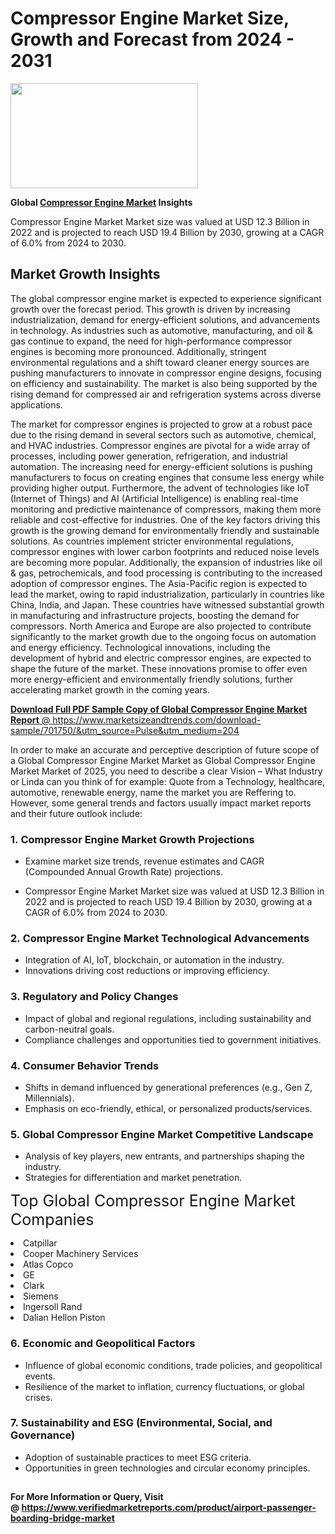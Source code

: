 <H1>Compressor Engine Market Size, Growth and Forecast from 2024 - 2031</H1><img class="aligncenter size-medium wp-image-584254" src="https://thirdeyenews.in/wp-content/uploads/2024/09/Global-Market-Research-300x168.jpeg" alt="" width="300" height="168" /><p><strong>Global&nbsp;<a href="https://www.marketsizeandtrends.com/download-sample/701750/&amp;utm_source=Pulse&amp;utm_medium=204">Compressor Engine Market</a> Insights</strong></p><p>Compressor Engine Market Market size was valued at USD 12.3 Billion in 2022 and is projected to reach USD 19.4 Billion by 2030, growing at a CAGR of 6.0% from 2024 to 2030.</p><p><h2>Market Growth Insights</h2> <p>The global compressor engine market is expected to experience significant growth over the forecast period. This growth is driven by increasing industrialization, demand for energy-efficient solutions, and advancements in technology. As industries such as automotive, manufacturing, and oil & gas continue to expand, the need for high-performance compressor engines is becoming more pronounced. Additionally, stringent environmental regulations and a shift toward cleaner energy sources are pushing manufacturers to innovate in compressor engine designs, focusing on efficiency and sustainability. The market is also being supported by the rising demand for compressed air and refrigeration systems across diverse applications.</p> <p><a href="#"></a></p> <p>The market for compressor engines is projected to grow at a robust pace due to the rising demand in several sectors such as automotive, chemical, and HVAC industries. Compressor engines are pivotal for a wide array of processes, including power generation, refrigeration, and industrial automation. The increasing need for energy-efficient solutions is pushing manufacturers to focus on creating engines that consume less energy while providing higher output. Furthermore, the advent of technologies like IoT (Internet of Things) and AI (Artificial Intelligence) is enabling real-time monitoring and predictive maintenance of compressors, making them more reliable and cost-effective for industries. One of the key factors driving this growth is the growing demand for environmentally friendly and sustainable solutions. As countries implement stricter environmental regulations, compressor engines with lower carbon footprints and reduced noise levels are becoming more popular. Additionally, the expansion of industries like oil & gas, petrochemicals, and food processing is contributing to the increased adoption of compressor engines. The Asia-Pacific region is expected to lead the market, owing to rapid industrialization, particularly in countries like China, India, and Japan. These countries have witnessed substantial growth in manufacturing and infrastructure projects, boosting the demand for compressors. North America and Europe are also projected to contribute significantly to the market growth due to the ongoing focus on automation and energy efficiency. Technological innovations, including the development of hybrid and electric compressor engines, are expected to shape the future of the market. These innovations promise to offer even more energy-efficient and environmentally friendly solutions, further accelerating market growth in the coming years. </p> <p><a href="#"></p><p><span class=""><strong>Download Full PDF Sample Copy of Global Compressor Engine Market Report</strong> @ <a href="https://www.marketsizeandtrends.com/download-sample/701750/&amp;utm_source=Pulse&amp;utm_medium=204" target="_blank">https://www.marketsizeandtrends.com/download-sample/701750/&amp;utm_source=Pulse&amp;utm_medium=204</a></span></p><p>In order to make an accurate and perceptive description of future scope of a Global&nbsp;Compressor Engine Market Market as Global&nbsp;Compressor Engine Market Market of 2025, you need to describe a clear Vision &ndash; What Industry or Linda can you think of for example: Quote from a Technology, healthcare, automotive, renewable energy, name the market you are Reffering to. However, some general trends and factors usually impact market reports and their future outlook include:</p><h3>1.&nbsp;<strong>Compressor Engine Market Growth Projections</strong></h3><ul><li>Examine market size trends, revenue estimates and CAGR (Compounded Annual Growth Rate) projections.</li><li><p>Compressor Engine Market Market size was valued at USD 12.3 Billion in 2022 and is projected to reach USD 19.4 Billion by 2030, growing at a CAGR of 6.0% from 2024 to 2030.</p></li></ul><h3>2.&nbsp;<strong>Compressor Engine Market Technological Advancements</strong></h3><ul><li>Integration of AI, IoT, blockchain, or automation in the industry.</li><li>Innovations driving cost reductions or improving efficiency.</li></ul><h3>3.&nbsp;<strong>Regulatory and Policy Changes</strong></h3><ul><li>Impact of global and regional regulations, including sustainability and carbon-neutral goals.</li><li>Compliance challenges and opportunities tied to government initiatives.</li></ul><h3>4.&nbsp;<strong>Consumer Behavior Trends</strong></h3><ul><li>Shifts in demand influenced by generational preferences (e.g., Gen Z, Millennials).</li><li>Emphasis on eco-friendly, ethical, or personalized products/services.</li></ul><h3>5.&nbsp;<strong>Global Compressor Engine Market Competitive Landscape</strong></h3><ul><li>Analysis of key players, new entrants, and partnerships shaping the industry.</li><li>Strategies for differentiation and market penetration.</li></ul><p data-pm-slice="1 1 []"><span style="color: inherit; font-family: inherit; font-size: 25px;">Top Global Compressor Engine Market Companies</span></p><div class="" data-test-id=""><p><li>Catpillar</li><li> Cooper Machinery Services</li><li> Atlas Copco</li><li> GE</li><li> Clark</li><li> Siemens</li><li> Ingersoll Rand</li><li> Dalian Hellon Piston</li></p></div><h3>6.&nbsp;<strong>Economic and Geopolitical Factors</strong></h3><ul><li>Influence of global economic conditions, trade policies, and geopolitical events.</li><li>Resilience of the market to inflation, currency fluctuations, or global crises.</li></ul><h3>7.&nbsp;<strong>Sustainability and ESG (Environmental, Social, and Governance)</strong></h3><ul><li>Adoption of sustainable practices to meet ESG criteria.</li><li>Opportunities in green technologies and circular economy principles.</li></ul><h2><strong style="font-size: 14px;">For More Information or Query, Visit @&nbsp;</strong><a style="background-color: #ffffff; font-size: 14px;" href="https://www.marketsizeandtrends.com/report/compressor-engine-market/" target="_blank">https://www.verifiedmarketreports.com/product/airport-passenger-boarding-bridge-market</a></h2>
